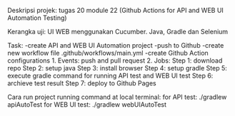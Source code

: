 Deskripsi projek: tugas 20 module 22 (Github Actions for API and WEB UI Automation Testing)

Kerangka uji: UI WEB menggunakan Cucumber. Java, Gradle dan Selenium

Task:
-create API and WEB UI Automation project
-push to Github
-create new workflow file .github/workflows/main.yml
-create Github Action configurations
    1. Events: push and pull request
    2. Jobs:
        Step 1: download repo
        Step 2: setup java
        Step 3: install browser
        Step 4: setup gradle
        Step 5: execute gradle command for running API test and WEB UI test
        Step 6: archieve test result
        Step 7: deploy to Github Pages

Cara run project
running command at local terminal: 
for API test: ./gradlew apiAutoTest
for WEB UI test: ./gradlew webUIAutoTest